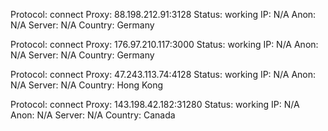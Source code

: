 Protocol: connect
Proxy: 88.198.212.91:3128
Status: working
IP: N/A
Anon: N/A
Server: N/A
Country: Germany

Protocol: connect
Proxy: 176.97.210.117:3000
Status: working
IP: N/A
Anon: N/A
Server: N/A
Country: Germany

Protocol: connect
Proxy: 47.243.113.74:4128
Status: working
IP: N/A
Anon: N/A
Server: N/A
Country: Hong Kong

Protocol: connect
Proxy: 143.198.42.182:31280
Status: working
IP: N/A
Anon: N/A
Server: N/A
Country: Canada

